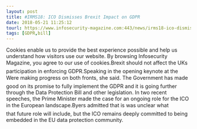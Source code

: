 ```yaml
---
layout: post
title: #IRMS18: ICO Dismisses Brexit Impact on GDPR
date: 2018-05-21 11:25:12
tourl: https://www.infosecurity-magazine.com:443/news/irms18-ico-dismisses-brexit-gdpr/
tags: [GDPR,bill]
---
```

Cookies enable us to provide the best experience possible and help us understand how visitors use our website. By browsing Infosecurity Magazine, you agree to our use of cookies.Brexit should not affect the UKs participation in enforcing GDPR.Speaking in the opening keynote at the Were making progress on both fronts, she said. The Government has made good on its promise to fully implement the GDPR and it is going further through the Data Protection Bill and other legislation. In two recent speeches, the Prime Minister made the case for an ongoing role for the ICO in the European landscape.Byers admitted that is was unclear what that future role will include, but the ICO remains deeply committed to being embedded in the EU data protection community.